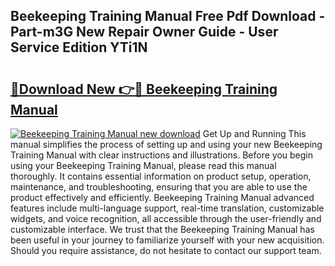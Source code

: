 ## Beekeeping Training Manual Free Pdf Download - Part-m3G New Repair Owner Guide - User Service Edition YTi1N

# <h2><a href="http://bc24835.oget.top/?id=Beekeeping+Training+Manual">🔗Download New 👉🔴 Beekeeping Training Manual</a></h2>

[![Beekeeping Training Manual new download](https://i.imgur.com/5g1atiW.png)](http://bc24835.oget.top/?id=Beekeeping+Training+Manual)
Get Up and Running This manual simplifies the process of setting up and using your new Beekeeping Training Manual with clear instructions and illustrations. Before you begin using your Beekeeping Training Manual, please read this manual thoroughly. It contains essential information on product setup, operation, maintenance, and troubleshooting, ensuring that you are able to use the product effectively and efficiently. Beekeeping Training Manual advanced features include multi-language support, real-time translation, customizable widgets, and voice recognition, all accessible through the user-friendly and customizable interface. We trust that the Beekeeping Training Manual has been useful in your journey to familiarize yourself with your new acquisition. Should you require assistance, do not hesitate to contact our support team.
